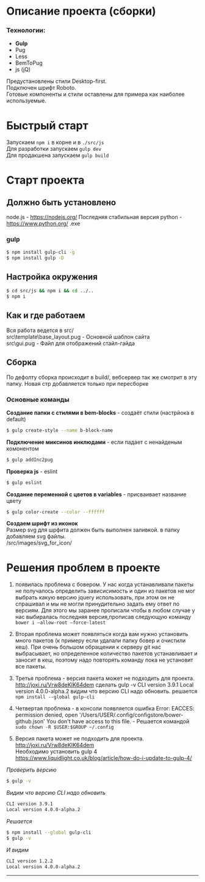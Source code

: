 # Описание проекта (сборки)
### Технологии:
- **Gulp**
- Pug
- Less
- BemToPug
- js (jQ)

Предустановлены стили Desktop-first.  
Подключен шрифт Roboto.  
Готовые компоненты и стили оставлены для примера как наиболее используемые.  

# Быстрый старт
Запускаем `npm i` в корне и в `./src/js`  
Для разработки запускаем `gulp dev`  
Для продакшена запускаем `gulp build`  

# Старт проекта #
## Должно быть установлено ##
node.js - https://nodejs.org/ Последняя стабильная версия
python - https://www.python.org/ .exe

### gulp
```bash
$ npm install gulp-cli -g
$ npm install gulp -D
```

## Настройка окружения ###
```bash
$ cd src/js && npm i && cd ../..
$ npm i
```

## Как и где работаем ##
Вся работа ведется в src/  
src\template\base_layout.pug - Основной шаблон сайта  
src\gui.pug - Файл для отображений стайл-гайда

## Сборка ##
По дефолту сборка происходит в build/, вебсервер так же смотрит в эту папку.
Новая стр добавляется только при пересборке

### Основные команды ###
**Создание папки с стилями в bem-blocks** - создаёт стили (настрйока в default)
```bash
$ gulp create-style --name b-block-name
```

**Подключение миксинов инклюдами** - если падает с ненайденым комонентом
```bash
$ gulp addInc2pug
```

**Проверка js** - eslint
```bash
$ gulp eslint
```

**Создание переменной с цветов в variables** - присваивает название цвету
```bash
$ gulp color-create --color --ffffff
```

**Создаем шрифт из иконок**  
Размер svg для шрфита должен быть выполнен заливкой.
в папку добавляем svg файлы.  
/src/images/svg_for_icon/

# Решения проблем в проекте #
1. появилась проблема с бовером. У нас когда устанавливали пакеты не получалось определить зависисимость и один из пакетов не мог выбрать какую версию jquery использовать, при этом он не спрашивал и мы не могли принудительно задать ему ответ по версиям.
Для этого мы заранее прописали чтобы в любом случае у нас выбиралась последняя версия,прописав следующую команду `bower i —allow-root —force-latest`

2. Вторая проблема может появляться когда вам нужно установить много пакетов (к примеру если удалали папку бовер и очистили кеш). При очень большом обращении к серверу git нас выбрасывает, но определенное количество пакетов устанавливает и заносит в кеш, поэтому надо повторять команду пока не установит все пакеты.

3. Третья проблема - версия пакета может не подходить для проекта. http://joxi.ru/Vrw8deKIK64dem
сделать gulp -v
CLI version 3.9.1
Local version 4.0.0-alpha.2
видим что версию CLI надо обновить.
решается `npm install --global gulp-cli`

4. Четвертая проблема - в консоли появляется ошибка Error: EACCES: permission denied, open '/Users/USER/.config/configstore/bower-github.json'
You don't have access to this file. - Решается командой `sudo chown -R $USER:$GROUP ~/.config`

5. Версия пакета может не подходить для проекта.  
http://joxi.ru/Vrw8deKIK64dem  
Необходимо установить gulp 4  
https://www.liquidlight.co.uk/blog/article/how-do-i-update-to-gulp-4/  

*Проверить версию*
```bash
$ gulp -v
```

*Видим что версию CLI надо обновить*
```bash
CLI version 3.9.1
Local version 4.0.0-alpha.2
```

*Решается*
```bash
$ npm install --global gulp-cli
$ gulp -v
```

*И видим*
```bash
CLI version 1.2.2
Local version 4.0.0-alpha.2
```

---------------------------------------------------------------------------------------
